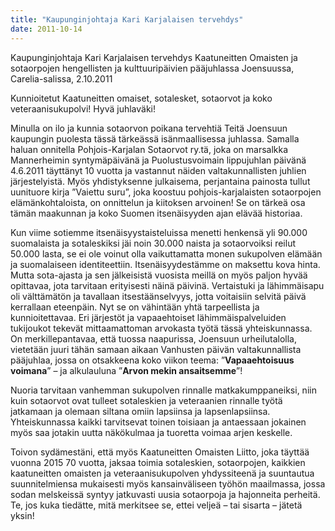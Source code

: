 ```yaml
---
title: "Kaupunginjohtaja Kari Karjalaisen tervehdys"
date: 2011-10-14
---
```


Kaupunginjohtaja Kari Karjalaisen tervehdys Kaatuneitten Omaisten ja sotaorpojen hengellisten ja kulttuuripäivien pääjuhlassa Joensuussa, Carelia-salissa, 2.10.2011

Kunnioitetut Kaatuneitten omaiset, sotalesket, sotaorvot ja koko veteraanisukupolvi! Hyvä juhlaväki!

Minulla on ilo ja kunnia sotaorvon poikana tervehtiä Teitä Joensuun kaupungin puolesta tässä tärkeässä isänmaallisessa juhlassa. Samalla haluan onnitella Pohjois-Karjalan Sotaorvot ry.tä, joka on marsalkka Mannerheimin syntymäpäivänä ja Puolustusvoimain lippujuhlan päivänä 4.6.2011 täyttänyt 10 vuotta ja vastannut näiden valtakunnallisten juhlien järjestelyistä. Myös yhdistyksenne julkaisema, perjantaina painosta tullut uunituore kirja ”Vaiettu suru”, joka koostuu pohjois-karjalaisten sotaorpojen elämänkohtaloista, on onnittelun ja kiitoksen arvoinen! Se on tärkeä osa tämän maakunnan ja koko Suomen itsenäisyyden ajan elävää historiaa.

Kun viime sotiemme itsenäisyystaisteluissa menetti henkensä yli 90.000 suomalaista ja sotaleskiksi jäi noin 30.000 naista ja sotaorvoiksi reilut 50.000 lasta, se ei ole voinut olla vaikuttamatta monen sukupolven elämään ja suomalaiseen identiteettiin. Itsenäisyydestämme on maksettu kova hinta. Mutta sota-ajasta ja sen jälkeisistä vuosista meillä on myös paljon hyvää opittavaa, jota tarvitaan erityisesti näinä päivinä. Vertaistuki ja lähimmäisapu oli välttämätön ja tavallaan itsestäänselvyys, jotta voitaisiin selvitä päivä kerrallaan eteenpäin. Nyt se on vähintään yhtä tarpeellista ja kunnioitettavaa. Eri järjestöt ja vapaaehtoiset lähimmäispalveluiden tukijoukot tekevät mittaamattoman arvokasta työtä tässä yhteiskunnassa. On merkillepantavaa, että tuossa naapurissa, Joensuun urheilutalolla, vietetään juuri tähän samaan aikaan Vanhusten päivän valtakunnallista pääjuhlaa, jossa on otsakkeena koko viikon teema: ”**Vapaaehtoisuus voimana**” – ja alkulauluna ”**Arvon mekin ansaitsemme**”!

Nuoria tarvitaan vanhemman sukupolven rinnalle matkakumppaneiksi, niin kuin sotaorvot ovat tulleet sotaleskien ja veteraanien rinnalle työtä jatkamaan ja olemaan siltana omiin lapsiinsa ja lapsenlapsiinsa. Yhteiskunnassa kaikki tarvitsevat toinen toisiaan ja antaessaan jokainen myös saa jotakin uutta näkökulmaa ja tuoretta voimaa arjen keskelle.

Toivon sydämestäni, että myös Kaatuneitten Omaisten Liitto, joka täyttää vuonna 2015 70 vuotta, jaksaa toimia sotaleskien, sotaorpojen, kaikkien kaatuneitten omaisten ja veteraanisukupolven yhdyssiteenä ja suuntautua suunnitelmiensa mukaisesti myös kansainväliseen työhön maailmassa, jossa sodan melskeissä syntyy jatkuvasti uusia sotaorpoja ja hajonneita perheitä. Te, jos kuka tiedätte, mitä merkitsee se, ettei veljeä – tai sisarta – jätetä yksin!
